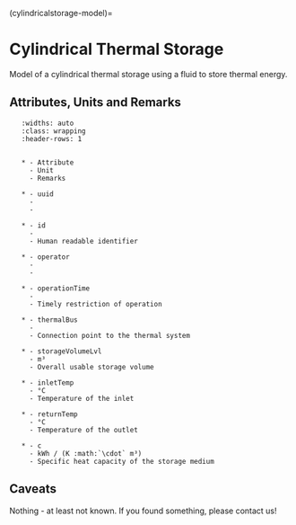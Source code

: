(cylindricalstorage-model)=

# Cylindrical Thermal Storage

Model of a cylindrical thermal storage using a fluid to store thermal energy.

## Attributes, Units and Remarks

```{list-table}
   :widths: auto
   :class: wrapping
   :header-rows: 1


   * - Attribute
     - Unit
     - Remarks

   * - uuid
     -
     -

   * - id
     -
     - Human readable identifier

   * - operator
     -
     -

   * - operationTime
     -
     - Timely restriction of operation

   * - thermalBus
     -
     - Connection point to the thermal system

   * - storageVolumeLvl
     - m³
     - Overall usable storage volume

   * - inletTemp
     - °C
     - Temperature of the inlet

   * - returnTemp
     - °C
     - Temperature of the outlet

   * - c
     - kWh / (K :math:`\cdot` m³)
     - Specific heat capacity of the storage medium

```

## Caveats

Nothing - at least not known.
If you found something, please contact us!
